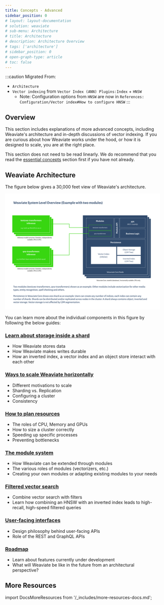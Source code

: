 ```yaml
---
title: Concepts - Advanced
sidebar_position: 0
# layout: layout-documentation
# solution: weaviate
# sub-menu: Architecture
# title: Architecture
# description: Architecture Overview
# tags: ['architecture']
# sidebar_position: 0
# open-graph-type: article
# toc: false
---
```

<badges/>

<!-- TODO: Remove explanatory header once layout review complete -->
:::caution Migrated From:
- `Architecture`
- `Vector indexing` from `Vector Index (ANN) Plugins:Index` + `HNSW`
  - Note: Configuration options from `HNSW` are now in `References: Configuration/Vector index#How to configure HNSW`
:::
## Overview

This section includes explanations of more advanced concepts, including Weaviate's architecture and in-depth discussions of vector indexing. If you are curious about how Weaviate works under the hood, or how it is designed to scale, you are at the right place.

This section does not need to be read linearly. We do recommend that you read the [essential concepts](../core-knowledge/index.md) section first if you have not already.

## Weaviate Architecture

The figure below gives a 30,000 feet view of Weaviate's architecture. 

[![Weaviate module APIs overview](./img/weaviate-architecture-overview.svg "Weaviate System and Architecture Overview")](./img/weaviate-architecture-overview.svg)

You can learn more about the individual components in this figure by following the below guides:

### [Learn about storage inside a shard](./storage.md)
  * How Weaviate stores data
  * How Weaviate makes writes durable
  * How an inverted index, a vector index and an object store interact with each other

### [Ways to scale Weaviate horizontally](./cluster.md)
  * Different motivations to scale
  * Sharding vs. Replication
  * Configuring a cluster
  * Consistency

### [How to plan resources](./resources.md)
  * The roles of CPU, Memory and GPUs
  * How to size a cluster correctly
  * Speeding up specific processes
  * Preventing bottlenecks

### [The module system](/docs/weaviate/modules/index.md)
  * How Weaviate can be extended through modules
  * The various roles of modules (vectorizers, etc.)
  * Creating your own modules or adapting existing modules to your needs

### [Filtered vector search](./prefiltering.md)
  * Combine vector search with filters
  * Learn how combining an HNSW with an inverted index leads to high-recall, high-speed filtered queries

### [User-facing interfaces](./interface.md)
  * Design philosophy behind user-facing APIs
  * Role of the REST and GraphQL APIs

### [Roadmap](/docs/weaviate/roadmap/index.md)
  * Learn about features currently under development
  * What will Weaviate be like in the future from an architectural perspective?


## More Resources

import DocsMoreResources from '/_includes/more-resources-docs.md';

<DocsMoreResources />
